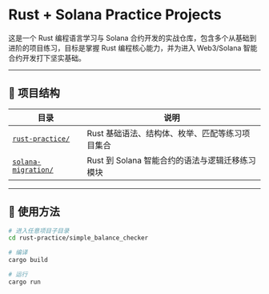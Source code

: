 # Rust + Solana Practice Projects

这是一个 Rust 编程语言学习与 Solana 合约开发的实战仓库，包含多个从基础到进阶的项目练习，目标是掌握 Rust 编程核心能力，并为进入 Web3/Solana 智能合约开发打下坚实基础。

---

## 📁 项目结构

| 目录 | 说明 |
|------|------|
| [`rust-practice/`](./rust-practice) | Rust 基础语法、结构体、枚举、匹配等练习项目集合 |
| [`solana-migration/`](./solana-migration) | Rust 到 Solana 智能合约的语法与逻辑迁移练习模块 |

---

## 🚀 使用方法

```bash
# 进入任意项目子目录
cd rust-practice/simple_balance_checker

# 编译
cargo build

# 运行
cargo run
